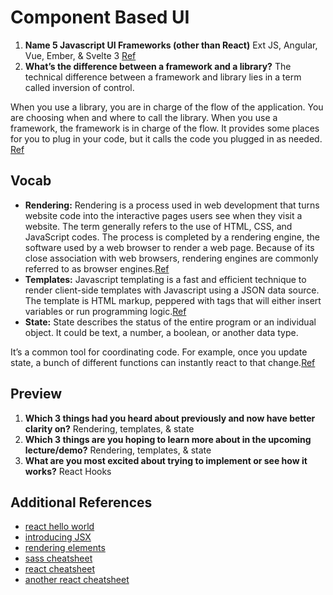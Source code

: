 # Component Based UI

1. **Name 5 Javascript UI Frameworks (other than React)**
Ext JS, Angular, Vue, Ember, & Svelte 3 [Ref](https://www.sitepoint.com/javascript-ui-frameworks/)
1. **What’s the difference between a framework and a library?**
The technical difference between a framework and library lies in a term called inversion of control.

When you use a library, you are in charge of the flow of the application. You are choosing when and where to call the library. When you use a framework, the framework is in charge of the flow. It provides some places for you to plug in your code, but it calls the code you plugged in as needed.
[Ref](https://www.freecodecamp.org/news/the-difference-between-a-framework-and-a-library-bd133054023f/)

## Vocab
- **Rendering:**
Rendering is a process used in web development that turns website code into the interactive pages users see when they visit a website. The term generally refers to the use of HTML, CSS, and JavaScript codes. The process is completed by a rendering engine, the software used by a web browser to render a web page. Because of its close association with web browsers, rendering engines are commonly referred to as browser engines.[Ref](https://www.seobility.net/en/wiki/Rendering)
- **Templates:**
Javascript templating is a fast and efficient technique to render client-side templates with Javascript using a JSON data source. The template is HTML markup, peppered with tags that will either insert variables or run programming logic.[Ref](https://www.newmediacampaigns.com/blog/javascript-templates-and-how-we-use-them-in-hifi)
- **State:**
State describes the status of the entire program or an individual object. It could be text, a number, a boolean, or another data type.

It’s a common tool for coordinating code. For example, once you update state, a bunch of different functions can instantly react to that change.[Ref](https://www.freecodecamp.org/news/state-in-javascript-explained-by-cooking-a-simple-meal-2baf10a787ee/)

## Preview
1. **Which 3 things had you heard about previously and now have better clarity on?** 
Rendering, templates, & state
1. **Which 3 things are you hoping to learn more about in the upcoming lecture/demo?** 
Rendering, templates, & state
1. **What are you most excited about trying to implement or see how it works?** 
React Hooks

## Additional References

- [react hello world](https://reactjs.org/docs/hello-world.html)
- [introducing JSX](https://reactjs.org/docs/introducing-jsx.html)
- [rendering elements](https://reactjs.org/docs/rendering-elements.html)
- [sass cheatsheet](https://devhints.io/sass)
- [react cheatsheet](https://devhints.io/react)
- [another react cheatsheet](https://reactcheatsheet.com/)
